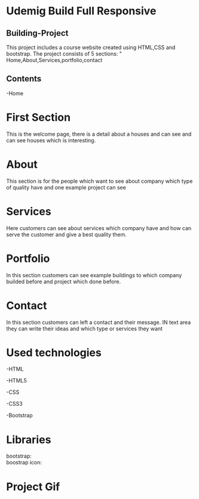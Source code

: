 <h1>Udemig Build Full Responsive</h1>

<h2>Building-Project</h2>

This project includes a course website created using HTML,CSS and bootstrap. The project consists of 5 sections: " Home,About,Services,portfolio,contact
<h2>Contents</h2>

-Home


<h1>First Section</h1>

This is the welcome page, there is a detail about a houses and can see and can see houses which is interesting.

<h1>About</h1>

This section is for the people which want to see about company which type of quality have and one example project can see 
<h1>Services</h1>

Here customers can see about services which company have and how can serve the customer and give a best quality them.
<h1>Portfolio</h1>

In this section customers can see example buildings to which company builded before and project which done before.
<h1>Contact</h1>

In this section customers can left a contact and their message. IN text area they can write their ideas and which type or services they want
<h1>Used technologies</h1>

<p>-HTML</p>
<p>-HTML5</p>
<p>-CSS</p>
<p>-CSS3</p>
<p>-Bootstrap</p>

<h1>Libraries</h1>

   bootstrap: <link href="https://cdn.jsdelivr.net/npm/bootstrap@5.3.2/dist/css/bootstrap.min.css" rel="stylesheet"
        integrity="sha384-T3c6CoIi6uLrA9TneNEoa7RxnatzjcDSCmG1MXxSR1GAsXEV/Dwwykc2MPK8M2HN" crossorigin="anonymous" />
    <script src="https://cdn.jsdelivr.net/npm/bootstrap@5.3.2/dist/js/bootstrap.bundle.min.js"
        integrity="sha384-C6RzsynM9kWDrMNeT87bh95OGNyZPhcTNXj1NW7RuBCsyN/o0jlpcV8Qyq46cDfL"
        crossorigin="anonymous"></script> <br>
 boostrap icon:   <link rel="stylesheet" href="https://cdn.jsdelivr.net/npm/bootstrap-icons@1.11.1/font/bootstrap-icons.css" />
    <link rel="stylesheet" href="style.css" />


<h1>Project Gif</h1>

<img src="Udemig Build.gif" alt="">

<!--  -->
